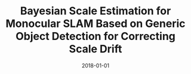 ---
title: "Bayesian Scale Estimation for Monocular SLAM Based on Generic Object Detection for Correcting Scale Drift"
collection: publications
permalink: /publication/2018-01-01-Bayesian-Scale-Estimation-for-Monocular-SLAM-Based-on-Generic-Object-Detection-for-Correcting-Scale-Drift
date: 2018-01-01
venue: 'the proceedings of 2018 IEEE International Conference on Robotics and Automation, ICRA 2018, Brisbane, Australia, May 21-25, 2018'
paperurl: 'https://ieeexplore.ieee.org/document/8461178'
citation: ' Edgar Sucar,  Jean-Bernard Hayet, &quot;Bayesian Scale Estimation for Monocular SLAM Based on Generic Object Detection for Correcting Scale Drift.&quot; the proceedings of 2018 IEEE International Conference on Robotics and Automation, ICRA 2018, Brisbane, Australia, May 21-25, 2018, 2018.'
---